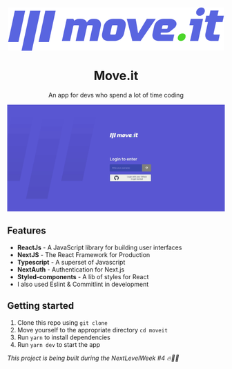 <h1 align="center">
  <br>
  <img src="./public/logo-full.svg"/>
  <br>
  <br>
Move.it
 </h1>
 
<p align="center">An app for devs who spend a lot of time coding</p>

<p align="center">
  <img src="public/moveit2.gif"/>
</p>

## Features
 - **ReactJs** - A JavaScript library for building user interfaces
 - **NextJS** - The React Framework for Production
 - **Typescript** - A superset of Javascript
 - **NextAuth** - Authentication for Next.js
 - **Styled-components** - A lib of styles for React
 - I also used Eslint & Commitlint in development

## Getting started

1. Clone this repo using `git clone`
2. Move yourself to the appropriate directory `cd moveit`<br />
3. Run `yarn` to install dependencies<br />
4. Run `yarn dev` to start the app



*This project is being built during the NextLevelWeek #4 🔥👨‍💻*
